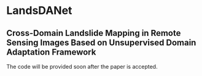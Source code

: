 # LandsDANet
## Cross-Domain Landslide Mapping in Remote Sensing Images Based on Unsupervised Domain Adaptation Framework
The code will be provided soon after the paper is accepted.
